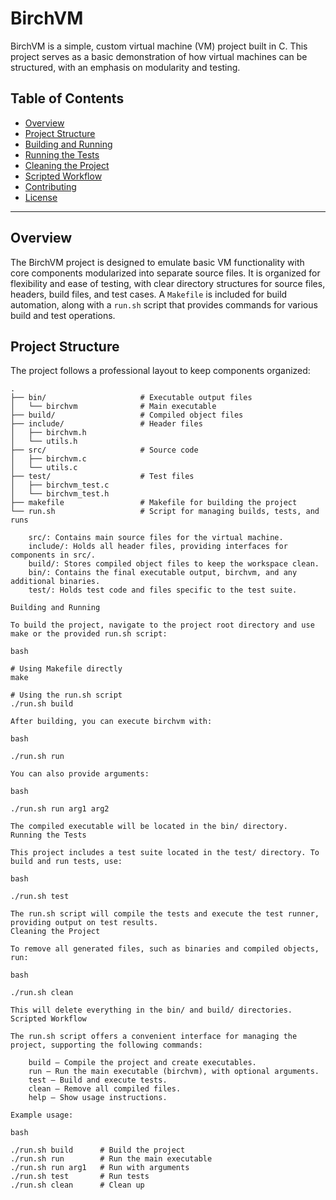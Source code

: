 # BirchVM

BirchVM is a simple, custom virtual machine (VM) project built in C. This project serves as a basic demonstration of how virtual machines can be structured, with an emphasis on modularity and testing.

## Table of Contents
- [Overview](#overview)
- [Project Structure](#project-structure)
- [Building and Running](#building-and-running)
- [Running the Tests](#running-the-tests)
- [Cleaning the Project](#cleaning-the-project)
- [Scripted Workflow](#scripted-workflow)
- [Contributing](#contributing)
- [License](#license)

---

## Overview

The BirchVM project is designed to emulate basic VM functionality with core components modularized into separate source files. It is organized for flexibility and ease of testing, with clear directory structures for source files, headers, build files, and test cases. A `Makefile` is included for build automation, along with a `run.sh` script that provides commands for various build and test operations.

## Project Structure

The project follows a professional layout to keep components organized:

```plaintext
.
├── bin/                     # Executable output files
│   └── birchvm              # Main executable
├── build/                   # Compiled object files
├── include/                 # Header files
│   ├── birchvm.h
│   └── utils.h
├── src/                     # Source code
│   ├── birchvm.c
│   └── utils.c
├── test/                    # Test files
│   ├── birchvm_test.c
│   └── birchvm_test.h
├── makefile                 # Makefile for building the project
└── run.sh                   # Script for managing builds, tests, and runs

    src/: Contains main source files for the virtual machine.
    include/: Holds all header files, providing interfaces for components in src/.
    build/: Stores compiled object files to keep the workspace clean.
    bin/: Contains the final executable output, birchvm, and any additional binaries.
    test/: Holds test code and files specific to the test suite.

Building and Running

To build the project, navigate to the project root directory and use make or the provided run.sh script:

bash

# Using Makefile directly
make

# Using the run.sh script
./run.sh build

After building, you can execute birchvm with:

bash

./run.sh run

You can also provide arguments:

bash

./run.sh run arg1 arg2

The compiled executable will be located in the bin/ directory.
Running the Tests

This project includes a test suite located in the test/ directory. To build and run tests, use:

bash

./run.sh test

The run.sh script will compile the tests and execute the test runner, providing output on test results.
Cleaning the Project

To remove all generated files, such as binaries and compiled objects, run:

bash

./run.sh clean

This will delete everything in the bin/ and build/ directories.
Scripted Workflow

The run.sh script offers a convenient interface for managing the project, supporting the following commands:

    build — Compile the project and create executables.
    run — Run the main executable (birchvm), with optional arguments.
    test — Build and execute tests.
    clean — Remove all compiled files.
    help — Show usage instructions.

Example usage:

bash

./run.sh build      # Build the project
./run.sh run        # Run the main executable
./run.sh run arg1   # Run with arguments
./run.sh test       # Run tests
./run.sh clean      # Clean up

